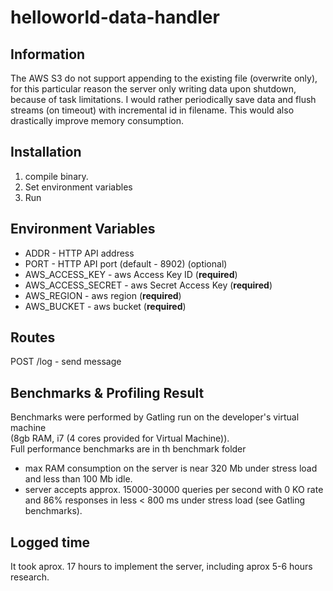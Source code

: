 # helloworld-data-handler
## Information
The AWS S3 do not support appending to the existing file (overwrite only), for this particular reason the server only writing data upon shutdown, because of task limitations. I would rather periodically save data and flush streams (on timeout) with incremental id in filename.
This would also drastically improve memory consumption.

## Installation
1. compile binary.
2. Set environment variables
3. Run

## Environment Variables
- ADDR - HTTP API address
- PORT - HTTP API port (default - 8902) (optional)
- AWS_ACCESS_KEY - aws Access Key ID (**required**)
- AWS_ACCESS_SECRET - aws Secret Access Key (**required**)
- AWS_REGION - aws region (**required**)
- AWS_BUCKET - aws bucket (**required**) 

## Routes
POST /log - send message

## Benchmarks & Profiling Result
Benchmarks were performed by Gatling run on the developer's virtual machine \
(8gb RAM, i7 (4 cores provided for Virtual Machine)).\
Full performance benchmarks are in th benchmark folder

- max RAM consumption on the server is near 320 Mb under stress load and less than 100 Mb idle.
- server accepts approx. 15000-30000 queries per second with 0 KO rate and 86% responses in less < 800 ms under stress load (see Gatling benchmarks).

## Logged time
It took aprox. 17 hours to implement the server, including aprox 5-6 hours research.
